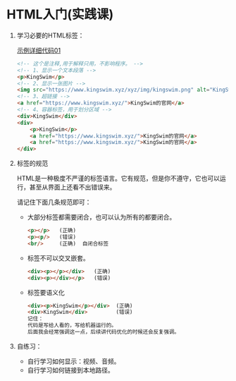 # HTML入门(实践课)

1. 学习必要的HTML标签：

   [示例详细代码01](代码相关/demo01.html)

   ```html
   <!-- 这个是注释,用于解释只用，不影响程序。 -->
   <!-- 1、显示一个文本段落 -->
   <p>KingSwim</p>
   <!-- 2、显示一张图片 -->
   <img src="https://www.kingswim.xyz/xyz/img/kingswim.png" alt="KingSwim的头像">
   <!-- 3、超链接 -->
   <a href="https://www.kingswim.xyz/">KingSwim的官网</a>
   <!-- 4、容器标签，用于划分区域 -->
   <div>KingSwim</div>
   <div>
       <p>KingSwim</p>
       <a href="https://www.kingswim.xyz/">KingSwim的官网</a>
       <a href="https://www.kingswim.xyz/">KingSwim的官网</a>
   </div>
   ```

2. 标签的规范

   HTML是一种极度不严谨的标签语言。它有规范，但是你不遵守，它也可以运行，甚至从界面上还看不出错误来。

   请记住下面几条规范即可：

   - 大部分标签都需要闭合，也可以认为所有的都要闭合。

     ```html
     <p></p>   (正确)
     <p><p/>   (错误)
     <br/>     (正确)  自闭合标签  
     ```

   - 标签不可以交叉嵌套。

     ```html
     <div><p></p></div>   (正确)
     <div><p></div></p>   (错误)
     ```

   - 标签要语义化

     ```html
     <div><p>KingSwim</p></div>  (正确) 
     <div>KingSwim</div>         (错误)
     记住：
     代码是写给人看的，写给机器运行的。
     后面我会经常强调这一点，后续讲代码优化的时候还会反复强调。                      
     ```
     

3. 自练习：

   - 自行学习如何显示：视频、音频。
   - 自行学习如何链接到本地路径。